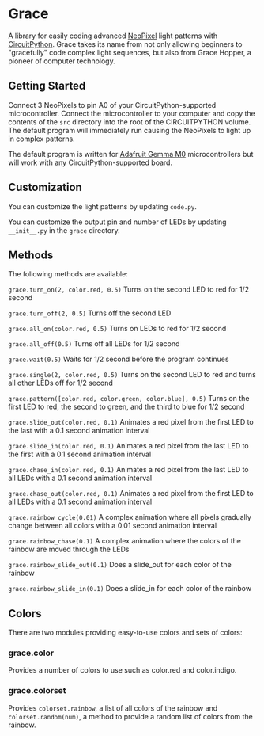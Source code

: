 # Grace
A library for easily coding advanced [NeoPixel](https://www.adafruit.com/category/168) light patterns with [CircuitPython](https://circuitpython.readthedocs.io). Grace takes its name from not only allowing beginners to "gracefully" code complex light sequences, but also from Grace Hopper, a pioneer of computer technology.

## Getting Started
Connect 3 NeoPixels to pin A0 of your CircuitPython-supported microcontroller. Connect the microcontroller to your computer and copy the contents of the `src` directory into the root of the CIRCUITPYTHON volume. The default program will immediately run causing the NeoPixels to light up in complex patterns.

The default program is written for [Adafruit Gemma M0](https://www.adafruit.com/product/3501) microcontrollers but will work with any CircuitPython-supported board.

## Customization
You can customize the light patterns by updating `code.py`.

You can customize the output pin and number of LEDs by updating `__init__.py` in the `grace` directory.

## Methods
The following methods are available:

`grace.turn_on(2, color.red, 0.5)` Turns on the second LED to red for 1/2 second

`grace.turn_off(2, 0.5)` Turns off the second LED

`grace.all_on(color.red, 0.5)` Turns on LEDs to red for 1/2 second

`grace.all_off(0.5)` Turns off all LEDs for 1/2 second

`grace.wait(0.5)` Waits for 1/2 second before the program continues

`grace.single(2, color.red, 0.5)` Turns on the second LED to red and turns all other LEDs off for 1/2 second

`grace.pattern([color.red, color.green, color.blue], 0.5)` Turns on the first LED to red, the second to green, and the third to blue for 1/2 second

`grace.slide_out(color.red, 0.1)` Animates a red pixel from the first LED to the last with a 0.1 second animation interval

`grace.slide_in(color.red, 0.1)` Animates a red pixel from the last LED to the first with a 0.1 second animation interval

`grace.chase_in(color.red, 0.1)` Animates a red pixel from the last LED to all LEDs with a 0.1 second animation interval

`grace.chase_out(color.red, 0.1)` Animates a red pixel from the first LED to all LEDs with a 0.1 second animation interval

`grace.rainbow_cycle(0.01)` A complex animation where all pixels gradually change between all colors with a 0.01 second animation interval

`grace.rainbow_chase(0.1)` A complex animation where the colors of the rainbow are moved through the LEDs

`grace.rainbow_slide_out(0.1)` Does a slide_out for each color of the rainbow

`grace.rainbow_slide_in(0.1)` Does a slide_in for each color of the rainbow

## Colors

There are two modules providing easy-to-use colors and sets of colors:

### grace.color

Provides a number of colors to use such as color.red and color.indigo.

### grace.colorset

Provides `colorset.rainbow`, a list of all colors of the rainbow and `colorset.random(num)`, a method to provide a random list of colors from the rainbow.
